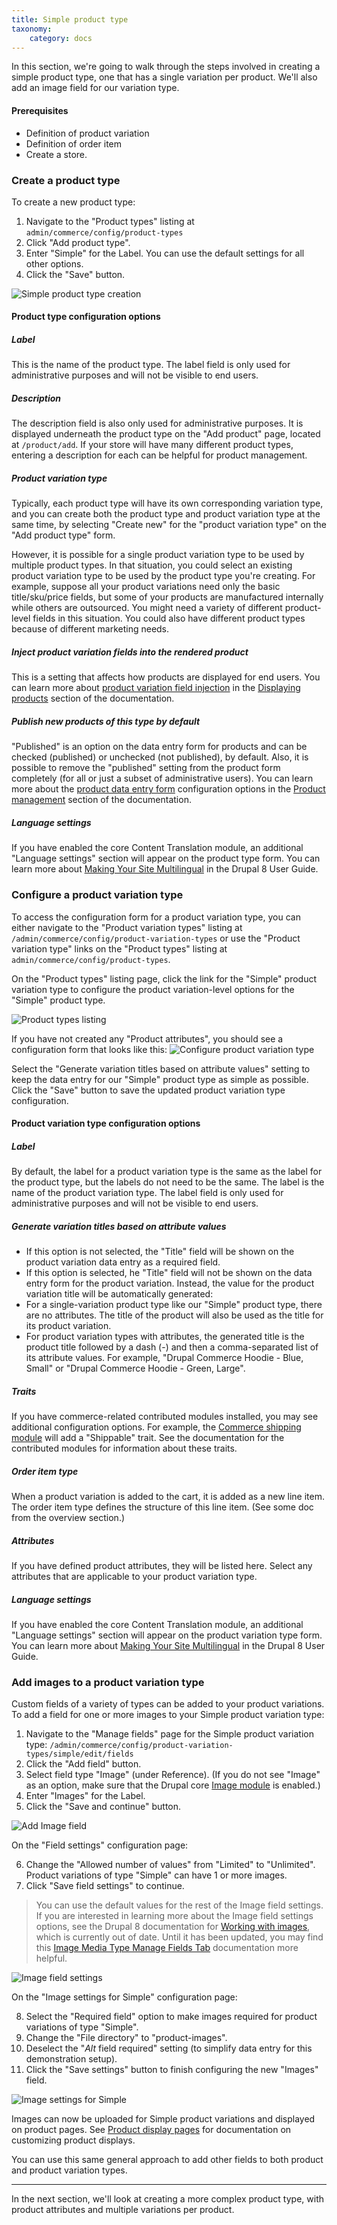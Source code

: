 ```yaml
---
title: Simple product type
taxonomy:
    category: docs
---
```


In this section, we're going to walk through the steps involved in creating a simple product type, one that has a single variation per product. We'll also add an image field for our variation type.

#### Prerequisites
- Definition of product variation
- Definition of order item
- Create a store.

### Create a product type
To create a new product type:
1. Navigate to the "Product types" listing at `admin/commerce/config/product-types`
2. Click "Add product type".
3. Enter "Simple" for the Label. You can use the default settings for all other options.
4. Click the "Save" button.

![Simple product type creation](../../images/simple-product-type-1.jpg)

#### Product type configuration options
##### Label
This is the name of the product type. The label field is only used for administrative purposes and will not be visible to end users.

##### Description
The description field is also only used for administrative purposes. It is displayed underneath the product type  on the "Add product" page, located at `/product/add`. If your store will have many different product types, entering a description for each can be helpful for product management.

##### Product variation type
Typically, each product type will have its own corresponding variation type, and you can create both the product type and product variation type at the same time, by selecting "Create new" for the "product variation type" on the "Add product type" form.

However, it is possible for a single product variation type to be used by multiple product types. In that situation, you could select an existing product variation type to be used by the product type you're creating. For example, suppose all your product variations need only the basic title/sku/price fields, but some of your products are manufactured internally while others are outsourced. You might need a variety of different product-level fields in this situation. You could also have different product types because of different marketing needs.

##### Inject product variation fields into the rendered product
This is a setting that affects how products are displayed for end users. You can learn more about [product variation field injection](../../04.displaying-products/01.product-display) in the [Displaying products](../../04.displaying-products) section of the documentation.

##### Publish new products of this type by default
"Published" is an option on the data entry form for products and can be checked (published) or unchecked (not published), by default. Also, it is possible to remove the "published" setting from the product form completely (for all or just a subset of administrative users). You can learn more about the [product data entry form](../../03.product-management/02.product-data-entry) configuration options in the [Product management](../../03.product-management) section of the documentation.

##### Language settings
If you have enabled the core Content Translation module, an additional "Language settings" section will appear on the product type form. You can learn more about [Making Your Site Multilingual] in the  Drupal 8 User Guide.

### Configure a product variation type
To access the configuration form for a product variation type, you can either navigate to the "Product variation types" listing at `/admin/commerce/config/product-variation-types` or use the "Product variation type" links on the "Product types" listing at `admin/commerce/config/product-types`.

On the "Product types" listing page, click the link for the "Simple" product variation type to configure the product variation-level options for the "Simple" product type.

![Product types listing](../../images/simple-product-type-2.jpg)

If you have not created any "Product attributes", you should see a configuration form that looks like this:
![Configure product variation type](../../images/simple-product-type-3.jpg)

Select the "Generate variation titles based on attribute values" setting to keep the data entry for our "Simple" product type as simple as possible. Click the "Save" button to save the updated product variation type configuration.

#### Product variation type configuration options
##### Label
By default, the label for a product variation type is the same as the label for the product type, but the labels do not need to be the same. The label is the name of the product variation type. The label field is only used for administrative purposes and will not be visible to end users.

##### Generate variation titles based on attribute values
- If this option is not selected, the "Title" field will be shown on the product variation data entry as a required field.
- If this option is selected, he "Title" field will not be shown on the data entry form for the product variation. Instead, the value for the product variation title will be automatically generated:
 - For a single-variation product type like our "Simple" product type, there are no attributes. The title of the product will also be used as the title for its product variation.
 - For product variation types with attributes, the generated title is the product title followed by a dash (-) and then a comma-separated list of its attribute values. For example, "Drupal Commerce Hoodie - Blue, Small" or "Drupal Commerce Hoodie - Green, Large".

##### Traits
If you have commerce-related contributed modules installed, you may see additional configuration options. For example, the [Commerce shipping module] will add a "Shippable" trait. See the documentation for the contributed modules for information about these traits.

##### Order item type
When a product variation is added to the cart, it is added as a new line item. The order item type defines the structure of this line item. (See some doc from the overview section.)

##### Attributes
If you have defined product attributes, they will be listed here. Select any attributes that are applicable to your product variation type.

##### Language settings
If you have enabled the core Content Translation module, an additional "Language settings" section will appear on the product variation type form. You can learn more about [Making Your Site Multilingual] in the  Drupal 8 User Guide.

### Add images to a product variation type
Custom fields of a variety of types can be added to your product variations. To add a field for one or more images to your Simple product variation type:
1. Navigate to the "Manage fields" page for the Simple product variation type: `/admin/commerce/config/product-variation-types/simple/edit/fields`
2. Click the "Add field" button.
3. Select field type "Image" (under Reference). (If you do not see "Image" as an option, make sure that the Drupal core [Image module] is enabled.)
4. Enter "Images" for the Label.
5. Click the "Save and continue" button.

![Add Image field](../../images/simple-product-type-4.jpg)

On the "Field settings" configuration page:

6. Change the "Allowed number of values" from "Limited" to "Unlimited". Product variations of type "Simple" can have 1 or more images.
7. Click "Save field settings" to continue.

>You can use the default values for the rest of the Image field settings. If you are interested in learning more about the Image field settings options, see the Drupal 8 documentation for [Working with images], which is currently out of date. Until it has been updated, you may find this [Image Media Type Manage Fields Tab] documentation more helpful.

![Image field settings](../../images/simple-product-type-5.jpg)

On the "Image settings for Simple" configuration page:

8. Select the "Required field" option to make images required for product variations of type "Simple".
9. Change the "File directory" to "product-images".
10. Deselect the "*Alt* field required" setting (to simplify data entry for this demonstration setup).
11. Click the "Save settings" button to finish configuring the new "Images" field.

![Image settings for Simple](../../images/simple-product-type-6.jpg)

Images can now be uploaded for Simple product variations and displayed on product pages. See [Product display pages](../../04.displaying-products/01.product-display) for documentation on customizing product displays.

You can use this same general approach to add other fields to both product and product variation types.

---
In the next section, we'll look at creating a more complex product type, with product attributes and multiple variations per product.

[Making Your Site Multilingual]: https://www.drupal.org/docs/user_guide/en/multilingual-chapter.html
[Commerce shipping module]: https://www.drupal.org/project/commerce_shipping
[Image module]: https://www.drupal.org/docs/8/core/modules/image
[Working with images]: https://www.drupal.org/docs/8/core/modules/image/working-with-images
[Image Media Type Manage Fields Tab]: http://webtech.training.oregonstate.edu/osu-drupal-8/technical-manual/working-structure/media-entity/image-media-type/image-media-type-manage-fields-tab

